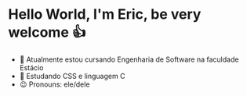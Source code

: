 # Hello World, I'm Eric, be very welcome 👍



- 🔭 Atualmente estou cursando Engenharia de Software na faculdade Estácio
- 🌱 Estudando CSS e linguagem C
- 😉 Pronouns: ele/dele

<!--
<div>
  <img src ="https://github-readme-stats.vercel.app/api?username=anuraghazra">

</div> 
